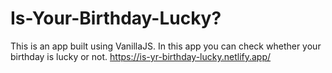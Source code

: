 # Is-Your-Birthday-Lucky?
This is an app built using VanillaJS. In this app you can check whether your birthday is lucky or not.
https://is-yr-birthday-lucky.netlify.app/
